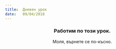 ```yaml
---
title:  Дневен урок
date:   09/04/2018
---
```


### <center>Работим по този урок.</center>
<center>Моля, върнете се по-късно.</center>